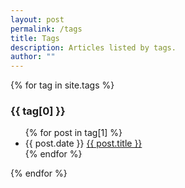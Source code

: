 ```yaml
---
layout: post
permalink: /tags
title: Tags
description: Articles listed by tags.
author: ""
---
```


{% for tag in site.tags %}
  <h3 id="{{tag[0]}}">{{ tag[0] }}</h3>
  <ul>
    {% for post in tag[1] %}
      <li>{{ post.date }} <a href="{{ post.url }}">{{ post.title }}</a></li>
    {% endfor %}
  </ul>
{% endfor %}